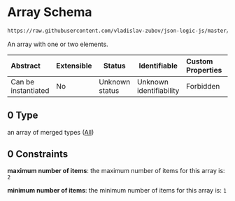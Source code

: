 # Array Schema

```txt
https://raw.githubusercontent.com/vladislav-zubov/json-logic-js/master/schemas/common/binary-args.json#/oneOf/0
```

An array with one or two elements.


| Abstract            | Extensible | Status         | Identifiable            | Custom Properties | Additional Properties | Access Restrictions | Defined In                                                           |
| :------------------ | ---------- | -------------- | ----------------------- | :---------------- | --------------------- | ------------------- | -------------------------------------------------------------------- |
| Can be instantiated | No         | Unknown status | Unknown identifiability | Forbidden         | Allowed               | none                | [binary-args.json\*](common/binary-args.json "open original schema") |

## 0 Type

an array of merged types ([All](one-or-more-args-oneof-single-array-all.md))

## 0 Constraints

**maximum number of items**: the maximum number of items for this array is: `2`

**minimum number of items**: the minimum number of items for this array is: `1`
